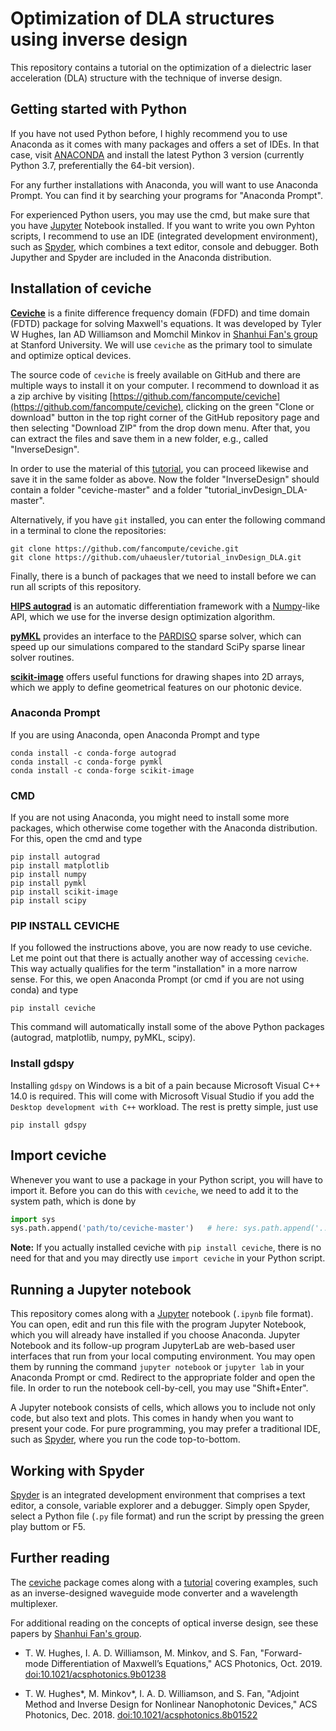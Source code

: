 # Optimization of DLA structures using inverse design

This repository contains a tutorial on the optimization of a dielectric laser acceleration (DLA) structure with the technique of inverse design.


## Getting started with Python

If you have not used Python before, I highly recommend you to use Anaconda as it comes with many packages and offers a set of IDEs. In that case, visit [ANACONDA](https://www.anaconda.com/distribution/) and install the latest Python 3 version (currently Python 3.7, preferentially the 64-bit version).

For any further installations with Anaconda, you will want to use Anaconda Prompt. You can find it by searching your programs for "Anaconda Prompt".

For experienced Python users, you may use the cmd, but make sure that you have [Jupyter](https://jupyter.org/) Notebook installed. If you want to write you own Pyhton scripts, I recommend to use an IDE (integrated development environment), such as [Spyder](https://www.spyder-ide.org/), which combines a text editor, console and debugger. Both Jupyther and Spyder are included in the Anaconda distribution.

## Installation of ceviche

**[Ceviche](https://github.com/fancompute/ceviche)** is a finite difference frequency domain (FDFD) and time domain (FDTD) package for solving Maxwell's equations. It was developed by Tyler W Hughes, Ian AD Williamson and Momchil Minkov in [Shanhui Fan's group](https://web.stanford.edu/group/fan/) at Stanford University. We will use `ceviche` as the primary tool to simulate and optimize optical devices.

The source code of `ceviche` is freely available on GitHub and there are multiple ways to install it on your computer. I recommend to download it as a zip archive by visiting [https://github.com/fancompute/ceviche](https://github.com/fancompute/ceviche), clicking on the green "Clone or download" button in the top right corner of the GitHub repository page and then selecting "Download ZIP" from the drop down menu. After that, you can extract the files and save them in a new folder, e.g., called "InverseDesign".

In order to use the material of this [tutorial](https://github.com/uhaeusler/tutorial_invDesign_DLA), you can proceed likewise and save it in the same folder as above. Now the folder "InverseDesign" should contain a folder "ceviche-master" and a folder "tutorial_invDesign_DLA-master".

Alternatively, if you have `git` installed, you can enter the following command in a terminal to clone the repositories:

    git clone https://github.com/fancompute/ceviche.git
    git clone https://github.com/uhaeusler/tutorial_invDesign_DLA.git

Finally, there is a bunch of packages that we need to install before we can run all scripts of this repository.

**[HIPS autograd](https://github.com/HIPS/autograd)** is an automatic differentiation framework with a [Numpy](https://numpy.org/)-like API, which we use for the inverse design optimization algorithm.

**[pyMKL](https://pypi.org/project/pyMKL/)** provides an interface to the [PARDISO](https://www.pardiso-project.org/) sparse solver, which can speed up our simulations compared to the standard SciPy sparse linear solver routines.

**[scikit-image](https://scikit-image.org/)** offers useful functions for drawing shapes into 2D arrays, which we apply to define geometrical features on our photonic device.

### Anaconda Prompt
If you are using Anaconda, open Anaconda Prompt and type

    conda install -c conda-forge autograd
    conda install -c conda-forge pymkl
    conda install -c conda-forge scikit-image

### CMD
If you are not using Anaconda, you might need to install some more packages, which otherwise come together with the Anaconda distribution. For this, open the cmd and type

    pip install autograd
    pip install matplotlib
    pip install numpy
    pip install pymkl
    pip install scikit-image
    pip install scipy

### PIP INSTALL CEVICHE

If you followed the instructions above, you are now ready to use ceviche. Let me point out that there is actually another way of accessing `ceviche`. This way actually qualifies for the term "installation" in a more narrow sense. For this, we open Anaconda Prompt (or cmd if you are not using conda) and type

    pip install ceviche

This command will automatically install some of the above Python packages (autograd, matplotlib, numpy, pyMKL, scipy).

### Install gdspy

Installing `gdspy` on Windows is a bit of a pain because Microsoft Visual C++ 14.0 is required. This will come with Microsoft Visual Studio if you add the `Desktop development with C++` workload. The rest is pretty simple, just use

    pip install gdspy

## Import ceviche

Whenever you want to use a package in your Python script, you will have to import it. Before you can do this with `ceviche`, we need to add it to the system path, which is done by

```python
import sys
sys.path.append('path/to/ceviche-master')   # here: sys.path.append('../ceviche-master')
```

**Note:** If you actually installed ceviche with `pip install ceviche`, there is no need for that and you may directly use `import ceviche` in your Python script.

## Running a Jupyter notebook

This repository comes along with a [Jupyter](https://jupyter.org/) notebook (`.ipynb` file format). You can open, edit and run this file with the program Jupyter Notebook, which you will already have installed if you choose Anaconda. Jupyter Notebook and its follow-up program JupyterLab are web-based user interfaces that run from your local computing environment. You may open them by running the command `jupyter notebook` or `jupyter lab` in your Anaconda Prompt or cmd. Redirect to the appropriate folder and open the file. In order to run the notebook cell-by-cell, you may use "Shift+Enter".

A Jupyter notebook consists of cells, which allows you to include not only code, but also text and plots. This comes in handy when you want to present your code. For pure programming, you may prefer a traditional IDE, such as [Spyder](https://www.spyder-ide.org/), where you run the code top-to-bottom.

## Working with Spyder

[Spyder](https://www.spyder-ide.org/) is an integrated development environment that comprises a text editor, a console, variable explorer and a debugger. Simply open Spyder, select a Python file (`.py` file format) and run the script by pressing the green play buttom or F5.

## Further reading

The [ceviche](https://github.com/fancompute/ceviche) package comes along with a [tutorial](https://github.com/fancompute/workshop-invdesign) covering examples, such as an inverse-designed waveguide mode converter and a wavelength multiplexer.

For additional reading on the concepts of optical inverse design, see these papers by [Shanhui Fan's group](https://web.stanford.edu/group/fan/).

 - T. W. Hughes, I. A. D. Williamson, M. Minkov, and S. Fan, "Forward-mode Differentiation of Maxwell’s Equations," ACS Photonics, Oct. 2019. [doi:10.1021/acsphotonics.9b01238](https://doi.org/10.1021/acsphotonics.9b01238)
 
  - T. W. Hughes*, M. Minkov*, I. A. D. Williamson, and S. Fan, "Adjoint Method and Inverse Design for Nonlinear Nanophotonic Devices," ACS Photonics, Dec. 2018. [doi:10.1021/acsphotonics.8b01522](https://doi.org/10.1021/acsphotonics.8b01522)
